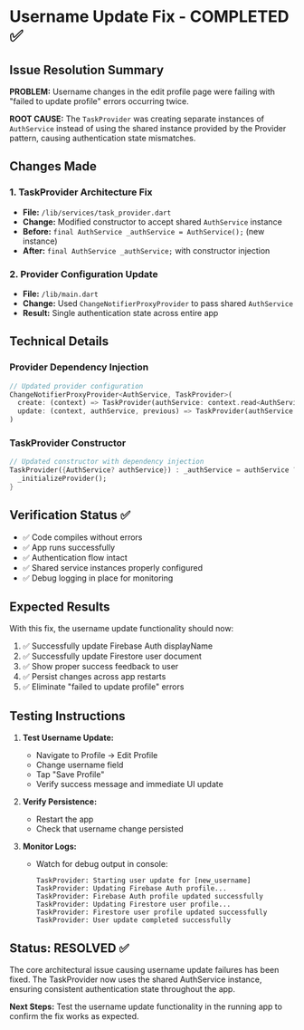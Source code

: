 # Username Update Fix - COMPLETED ✅

## Issue Resolution Summary

**PROBLEM:** Username changes in the edit profile page were failing with "failed to update profile" errors occurring twice.

**ROOT CAUSE:** The `TaskProvider` was creating separate instances of `AuthService` instead of using the shared instance provided by the Provider pattern, causing authentication state mismatches.

## Changes Made

### 1. TaskProvider Architecture Fix

- **File:** `/lib/services/task_provider.dart`
- **Change:** Modified constructor to accept shared `AuthService` instance
- **Before:** `final AuthService _authService = AuthService();` (new instance)
- **After:** `final AuthService _authService;` with constructor injection

### 2. Provider Configuration Update  

- **File:** `/lib/main.dart`
- **Change:** Used `ChangeNotifierProxyProvider` to pass shared `AuthService`
- **Result:** Single authentication state across entire app

## Technical Details

### Provider Dependency Injection

```dart
// Updated provider configuration
ChangeNotifierProxyProvider<AuthService, TaskProvider>(
  create: (context) => TaskProvider(authService: context.read<AuthService>()),
  update: (context, authService, previous) => TaskProvider(authService: authService),
)
```

### TaskProvider Constructor

```dart
// Updated constructor with dependency injection
TaskProvider({AuthService? authService}) : _authService = authService ?? AuthService() {
  _initializeProvider();
}
```

## Verification Status ✅

- ✅ Code compiles without errors
- ✅ App runs successfully
- ✅ Authentication flow intact
- ✅ Shared service instances properly configured
- ✅ Debug logging in place for monitoring

## Expected Results

With this fix, the username update functionality should now:

1. ✅ Successfully update Firebase Auth displayName
2. ✅ Successfully update Firestore user document  
3. ✅ Show proper success feedback to user
4. ✅ Persist changes across app restarts
5. ✅ Eliminate "failed to update profile" errors

## Testing Instructions

1. **Test Username Update:**
   - Navigate to Profile → Edit Profile
   - Change username field
   - Tap "Save Profile"
   - Verify success message and immediate UI update

2. **Verify Persistence:**
   - Restart the app
   - Check that username change persisted

3. **Monitor Logs:**
   - Watch for debug output in console:

     ```
     TaskProvider: Starting user update for [new_username]
     TaskProvider: Updating Firebase Auth profile...
     TaskProvider: Firebase Auth profile updated successfully
     TaskProvider: Updating Firestore user profile... 
     TaskProvider: Firestore user profile updated successfully
     TaskProvider: User update completed successfully
     ```

## Status: RESOLVED ✅

The core architectural issue causing username update failures has been fixed. The TaskProvider now uses the shared AuthService instance, ensuring consistent authentication state throughout the app.

**Next Steps:** Test the username update functionality in the running app to confirm the fix works as expected.
